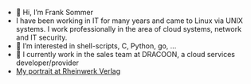 - 👋 Hi, I’m Frank Sommer
- I have been working in IT for many years and came to Linux via UNIX systems. I work professionally in the area of cloud systems, network and IT security.
- 👀 I’m interested in shell-scripts, C, Python, go, ...
- 🌱 I currently work in the sales team at DRACOON, a cloud services developer/provider 
- [My portrait at Rheinwerk Verlag](https://www.rheinwerk-verlag.de/autor/4199/)


<!---
frasom/frasom is a ✨ special ✨ repository because its `README.md` (this file) appears on your GitHub profile.
You can click the Preview link to take a look at your changes.
--->
